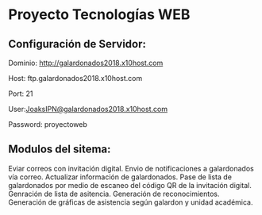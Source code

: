 # Proyecto Tecnologías WEB
## Configuración de Servidor:
Dominio: http://galardonados2018.x10host.com

Host: ftp.galardonados2018.x10host.com

Port: 21

User:JoaksIPN@galardonados2018.x10host.com

Password: proyectoweb

## Modulos del sitema:
Eviar correos con invitación digital.
Envio de notificaciones a galardonados vía correo.
Actualizar información de galardonados.
Pase de lista de galardonados por medio de escaneo del código QR de la invitación digital.
Genración de lista de asitencia.
Generación de reconocimientos.
Generación de gráficas de asistencia según galardon y unidad académica. 


